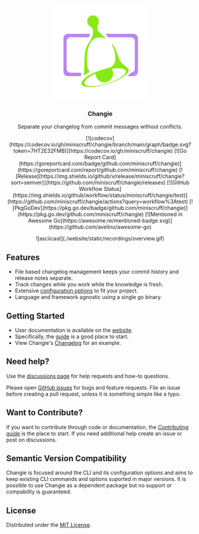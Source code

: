 <p align="center">
  <a href="https://changie.dev">
    <img alt="Changie Logo" src="./website/themes/hugo-whisper-theme/static/images/logo.svg" height="256" />
  </a>
  <h3 align="center">Changie</h3>
  <p align="center">Separate your changelog from commit messages without conflicts.</p>
  <p align="center">
    [![codecov](https://codecov.io/gh/miniscruff/changie/branch/main/graph/badge.svg?token=7HT2E32FMB)](https://codecov.io/gh/miniscruff/changie)
    [![Go Report Card](https://goreportcard.com/badge/github.com/miniscruff/changie)](https://goreportcard.com/report/github.com/miniscruff/changie)
    [![Release](https://img.shields.io/github/v/release/miniscruff/changie?sort=semver)](https://github.com/miniscruff/changie/releases)
    [![GitHub Workflow Status](https://img.shields.io/github/workflow/status/miniscruff/changie/test)](https://github.com/miniscruff/changie/actions?query=workflow%3Atest)
    [![PkgGoDev](https://pkg.go.dev/badge/github.com/miniscruff/changie)](https://pkg.go.dev/github.com/miniscruff/changie)
    [![Mentioned in Awesome Go](https://awesome.re/mentioned-badge.svg)](https://github.com/avelino/awesome-go)
  </p>
  <p align="center">
    ![asciicast](./website/static/recordings/overview.gif)
  </p>
</p>

## Features
* File based changelog management keeps your commit history and release notes separate.
* Track changes while you work while the knowledge is fresh.
* Extensive [configuration options](https://changie.dev/config) to fit your project.
* Language and framework agnostic using a single go binary.

## Getting Started
* User documentation is available on the [website](https://changie.dev/).
* Specifically, the [guide](https://changie.dev/guide/) is a good place to start.
* View Changie's [Changelog](CHANGELOG.md) for an example.

## Need help?
Use the [discussions page](https://github.com/miniscruff/changie/discussions) for help requests and how-to questions.

Please open [GitHub issues](https://github.com/miniscruff/changie/issues) for bugs and feature requests.
File an issue before creating a pull request, unless it is something simple like a typo.

## Want to Contribute?
If you want to contribute through code or documentation, the [Contributing guide](CONTRIBUTING.md) is the place to start.
If you need additional help create an issue or post on discussions.

## Semantic Version Compatibility
Changie is focused around the CLI and its configuration options and aims to keep existing CLI commands and options suported in major versions.
It is possible to use Changie as a dependent package but no support or compability is guaranteed.

## License
Distributed under the [MIT License](LICENSE).
